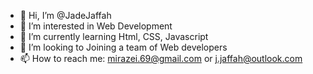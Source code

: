 - 👋 Hi, I’m @JadeJaffah
- 👀 I’m interested in Web Development
- 🌱 I’m currently learning Html, CSS, Javascript
- 💞️ I’m looking to Joining a team of Web developers
- 📫 How to reach me: mirazei.69@gmail.com or j.jaffah@outlook.com

<!---
JadeJaffah/JadeJaffah is a ✨ special ✨ repository because its `README.md` (this file) appears on your GitHub profile.
You can click the Preview link to take a look at your changes.
--->
